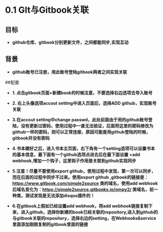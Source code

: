 # 0.1 GIt与Gitbook关联

## 目标
- **github仓库、gitbook分别更新文件，之间都能同步,实现互动**
 
## 背景
- **github账号已注册，用此账号登陆gitbook两者之间实现关联**

##配置
-  **1. 点击gitbook页面+新建book的时候注意，不要选择右边选项去导入账号**


- **2. 右上头像选项accout setting中进入页面后，选择ADD github，实现账号关联**

- **3.在accout setting中change passwd，此处前面由于用的github账号登陆，没有更新过密码，使用过程中一直无法验证，后面将这里的密码修改为github一样的密码，则可以正常连接，原因可能是用github登陆的时候，gitbook并没有密码**

- **4.书本建好之后，进入书本主页面，右下角有一个setting选项可以设置书本的基本信息，最下面有一个github选项点进去后在最下面设置 +add webhook,增加一个钩子，这里钩子作用是关联到github实现同步**

- **5.注意！尽量不要使用export github，使用过程中发现，第一次可以同步，而在后面的过程中同步不过来。使用export github ,gitbook的链接是：https://www.gitbook.com/simple2source 类的域名，使用add webhook后域名变化为：https://simple2source.gitbooks.io/ompy2/ 类域名，前一种类，测试发现是无法添加disqus插件的！**

- **6.在gitbook上假如已经设置add webhook，将add webhook链接复制下来，进入github，选择你新建的book已经关联的repository,进入到github的与gitbook关联的repository，选择右边的setting，在Webhooks&service里面添加刚刚复制的gitbook里面的链接**


